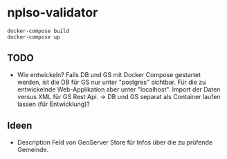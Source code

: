 # nplso-validator

```
docker-compose build
docker-compose up
```

## TODO
- Wie entwickeln? Falls DB und GS mit Docker Compose gestartet werden, ist die DB für GS nur unter "postgres" sichtbar. Für die zu entwickelnde Web-Applikation aber unter "localhost". Import der Daten versus XML für GS Rest Api. -> DB und GS separat als Container laufen lassen (für Entwicklung)?

## Ideen
- Description Feld von GeoServer Store für Infos über die zu prüfende Gemeinde.
